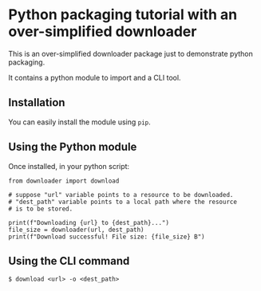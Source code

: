 # Python packaging tutorial with an over-simplified downloader

This is an over-simplified downloader package just to
demonstrate python packaging.

It contains a python module to import and a CLI tool.

## Installation

You can easily install the module using `pip`.

## Using the Python module

Once installed, in your python script:

```
from downloader import download

# suppose "url" variable points to a resource to be downloaded.
# "dest_path" variable points to a local path where the resource
# is to be stored.

print(f"Downloading {url} to {dest_path}...")
file_size = downloader(url, dest_path)
print(f"Download successful! File size: {file_size} B")

```

## Using the CLI command

```
$ download <url> -o <dest_path>
```
